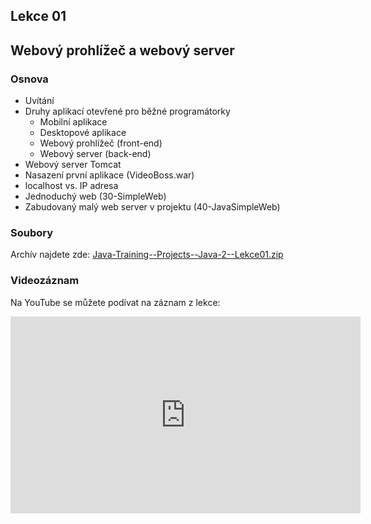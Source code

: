 Lekce 01
--------

Webový prohlížeč a webový server
--------------------------------

### Osnova

- Uvítání
- Druhy aplikací otevřené pro běžné programátorky
    - Mobilní aplikace
    - Desktopové aplikace
    - Webový prohlížeč (front-end)
    - Webový server (back-end)
- Webový server Tomcat
- Nasazení první aplikace (VideoBoss.war)
- localhost vs. IP adresa
- Jednoduchý web (30-SimpleWeb)
- Zabudovaný malý web server v projektu (40-JavaSimpleWeb)

### Soubory

Archív najdete zde: [Java-Training--Projects--Java-2--Lekce01.zip](../../data/2021-podzim/java-2-brno/Java-Training--Projects--Java-2--Lekce01.zip)

### Videozáznam

Na YouTube se můžete podívat na záznam z lekce:

<iframe width="560" height="315"
	src="https://www.youtube.com/embed/lEPLU0fU_Ug"
	frameborder="0"
	allowfullscreen></iframe>
